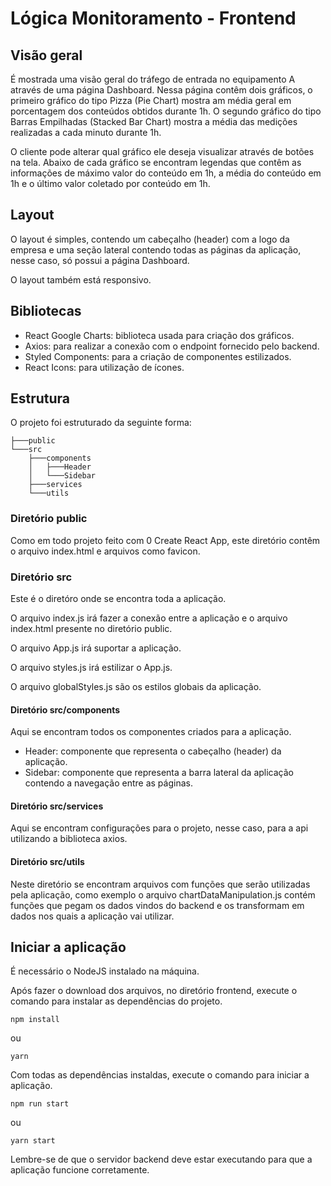 # Lógica Monitoramento - Frontend

## Visão geral

É mostrada uma visão geral do tráfego de entrada no equipamento A através de uma página Dashboard. Nessa página contêm dois gráficos, o primeiro gráfico do tipo Pizza (Pie Chart) mostra am média geral em porcentagem dos conteúdos obtidos durante 1h. O segundo gráfico do tipo Barras Empilhadas (Stacked Bar Chart) mostra a média das medições realizadas a cada minuto durante 1h.

O cliente pode alterar qual gráfico ele deseja visualizar através de botões na tela. Abaixo de cada gráfico se encontram legendas que contêm as informações de máximo valor do conteúdo em 1h, a média do conteúdo em 1h e o último valor coletado por conteúdo em 1h.

## Layout

O layout é simples, contendo um cabeçalho (header) com a logo da empresa e uma seção lateral contendo todas as páginas da aplicação, nesse caso, só possui a página Dashboard.

O layout também está responsivo.

## Bibliotecas

- React Google Charts: biblioteca usada para criação dos gráficos.
- Axios: para realizar a conexão com o endpoint fornecido pelo backend.
- Styled Components: para a criação de componentes estilizados.
- React Icons: para utilização de ícones.

## Estrutura

O projeto foi estruturado da seguinte forma:

```shell
├───public
└───src
    ├───components
    │   ├───Header
    │   └───Sidebar
    ├───services
    └───utils
```

### Diretório public

Como em todo projeto feito com 0 Create React App, este diretório contêm o arquivo index.html e arquivos como favicon.

### Diretório src

Este é o diretóro onde se encontra toda a aplicação.

O arquivo index.js irá fazer a conexão entre a aplicação e o arquivo index.html presente no diretório	public.

O arquivo App.js irá suportar a aplicação.

O arquivo styles.js irá estilizar o App.js.

O arquivo globalStyles.js são os estilos globais da aplicação.

#### Diretório src/components

Aqui se encontram todos os componentes criados para a aplicação.

- Header: componente que representa o cabeçalho (header) da aplicação.
- Sidebar: componente que representa a barra lateral da aplicação contendo a navegação entre as páginas.

#### Diretório src/services

Aqui se encontram configurações para o projeto, nesse caso, para a api utilizando a biblioteca axios.

#### Diretório src/utils

Neste diretório se encontram arquivos com funções que serão utilizadas pela aplicação, como exemplo o arquivo chartDataManipulation.js contém funções que pegam os dados vindos do backend e os transformam em dados nos quais a aplicação vai utilizar.

## Iniciar a aplicação

É necessário o NodeJS instalado na máquina.

Após fazer o download dos arquivos, no diretório frontend, execute o comando para instalar as dependências do projeto.

```shell
npm install
```
ou
```shell
yarn
```

Com todas as dependências instaldas, execute o comando para iniciar a aplicação.

```shell
npm run start
```
ou
```shell
yarn start
```

Lembre-se de que o servidor backend deve estar executando para que a aplicação funcione corretamente.
